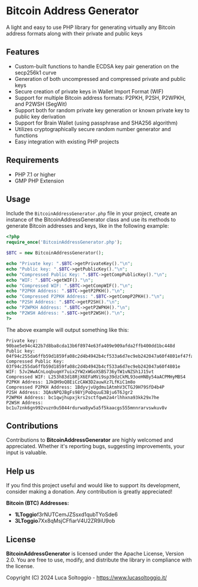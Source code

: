 # Bitcoin Address Generator
A light and easy to use PHP library for generating virtually any Bitcoin address formats along with their private and public keys 

## Features

- Custom-built functions to handle ECDSA key pair generation on the secp256k1 curve
- Generation of both uncompressed and compressed private and public keys
- Secure creation of private keys in Wallet Import Format (WIF)
- Support for multiple Bitcoin address formats: P2PKH, P2SH, P2WPKH, and P2WSH (SegWit)
- Support both for random private key generation or known private key to public key derivation
- Support for Brain Wallet (using passphrase and SHA256 algorithm)
- Utilizes cryptographically secure random number generator and functions
- Easy integration with existing PHP projects

## Requirements

- PHP 7.1 or higher
- GMP PHP Extension

## Usage

Include the `BitcoinAddressGenerator.php` file in your project, create an instance of the BitcoinAddressGenerator class and use its methods to generate Bitcoin addresses and keys, like in the following example:

```php
<?php
require_once('BitcoinAddressGenerator.php');

$BTC = new BitcoinAddressGenerator();

echo "Private key: ".$BTC->getPrivateKey()."\n";
echo "Public key: ".$BTC->getPublicKey()."\n";
echo "Compressed Public Key: ".$BTC->getCompPublicKey()."\n";
echo "WIF: ".$BTC->getWIF()."\n";
echo "Compressed WIF: ".$BTC->getCompWIF()."\n";
echo "P2PKH Address: ".$BTC->getP2PKH()."\n";
echo "Compressed P2PKH Address: ".$BTC->getCompP2PKH()."\n";
echo "P2SH Address: ".$BTC->getP2SH()."\n";
echo "P2WPKH Address: ".$BTC->getP2WPKH()."\n";
echo "P2WSH Address: ".$BTC->getP2WSH()."\n";
?>
```

The above example will output something like this:
```
Private key: 90bae5e94c422b7d8ba8cda13b6f8974e63fa409e909afda2ffb400dd1bc448d
Public key: 04f94c255da6ffb59d1859fa08c2d4b4942b4cf533a6d7ec9eb242047a60f4801ef47fad20a3b143194bca890ab9edb7de80635e3441f95eaaa917f59ae96e63af
Compressed Public Key: 03f94c255da6ffb59d1859fa08c2d4b4942b4cf533a6d7ec9eb242047a60f4801e
WIF: 5Jv2WwACnLoqbuqmY7uix2YW2xWGoXSBS736yTW1vNZSh1J15vt
Compressed WIF: L253h83d18RjX6EFaMVi9sp39dzCkML93oeHNBy54aACPMHyMBS4
P2PKH Address: 1JkQH9oQ8EiCzCAW3D2auwXz7LfKiC1m8o
Compressed P2PKH Address: 1BdyvjvUgdmu1AtmhV3CTGJ9H79SfD4b4P
P2SH Address: 3QAsNPQJBgFs98YjPoDquuE3Bju6T6Jgr2
P2WPKH Address: bc1qwjhupxjkrs2sctfqwm2a4rlhhxna93kk29x7he
P2WSH Address: bc1u7znk6gn992vuzn9u5044rdurwa8yw5a5f5kaacgs555mnnrarvswkuv8v
```

## Contributions

Contributions to **BitcoinAddressGenerator** are highly welcomed and appreciated. Whether it's reporting bugs, suggesting improvements, your input is valuable.

## Help us

If you find this project useful and would like to support its development, consider making a donation. Any contribution is greatly appreciated!

**Bitcoin (BTC) Addresses:**
- **1LToggio**f3rNUTCemJZSsxd1qubTYoSde6  
- **3LToggio**7Xx8qMsjCFfiarV4U2ZR9iU9ob 

## License
**BitcoinAddressGenerator** is licensed under the Apache License, Version 2.0. You are free to use, modify, and distribute the library in compliance with the license.

Copyright (C) 2024 Luca Soltoggio - https://www.lucasoltoggio.it/
